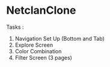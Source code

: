 # NetclanClone

Tasks :

1. Navigation Set Up (Bottom and Tab)
2. Explore Screen
3. Color Combination
4. Filter Screen (3 pages)
